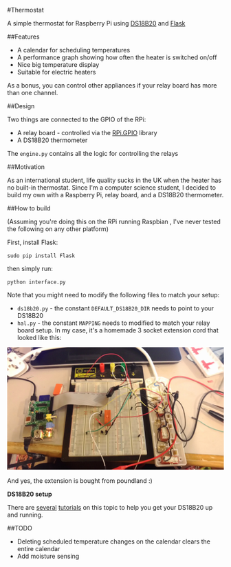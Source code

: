 #Thermostat

A simple thermostat for Raspberry Pi using [DS18B20](https://www.maximintegrated.com/en/products/analog/sensors-and-sensor-interface/DS18B20.html "DS18B20") and [Flask](http://flask.pocoo.org/)

##Features

 * A calendar for scheduling temperatures
 * A performance graph showing how often the heater is switched on/off
 * Nice big temperature display
 * Suitable for electric heaters

As a bonus, you can control other appliances if your relay board has more than one channel.

##Design

Two things are connected to the GPIO of the RPi:

 * A relay board - controlled via the [RPi.GPIO](https://pypi.python.org/pypi/RPi.GPIO) library
 * A DS18B20 thermometer

The `engine.py` contains all the logic for controlling the relays



##Motivation

As an international student, life quality sucks in the UK when the heater has no built-in thermostat. 
Since I'm a computer science student, I decided to build my own with a Raspberry Pi, relay board, and a DS18B20 thermometer.


##How to build

(Assuming you're doing this on the RPi running Raspbian , I've never tested the following on any other platform)

First, install Flask:

    sudo pip install Flask

then simply run:

    python interface.py

Note that you might need to modify the following files to match your setup:

 * `ds18b20.py` - the constant `DEFAULT_DS18B20_DIR` needs to point to your DS18B20
 * `hal.py` - the constant `MAPPING` needs to modified to match your relay board setup. In my case, it's a homemade 3 socket extension cord that looked like this:

![](prototype.jpg)

And yes, the extension is bought from poundland :)


**DS18B20 setup**

There are [several](https://learn.adafruit.com/downloads/pdf/adafruits-raspberry-pi-lesson-11-ds18b20-temperature-sensing.pdf) [tutorials](https://www.cl.cam.ac.uk/projects/raspberrypi/tutorials/temperature/) on this topic to help you get your DS18B20 up and running.


##TODO


 * Deleting scheduled temperature changes on the calendar clears the entire calendar
 * Add moisture sensing

